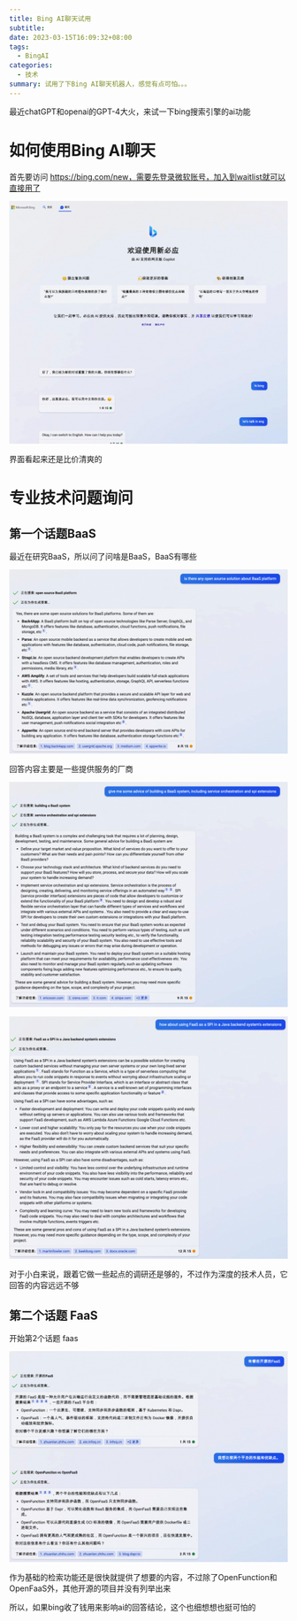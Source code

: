 ```yaml
---
title: Bing AI聊天试用
subtitle:
date: 2023-03-15T16:09:32+08:00
tags:
  - BingAI
categories:
  - 技术
summary: 试用了下Bing AI聊天机器人，感觉有点可怕。。。
---
```


<!--more-->

最近chatGPT和openai的GPT-4大火，来试一下bing搜索引擎的ai功能

# 如何使用Bing AI聊天

首先要访问 https://bing.com/new，需要先登录微软账号，加入到waitlist就可以直接用了



![image-20230315161304540](index.assets/image-20230315161304540.png)



界面看起来还是比价清爽的



# 专业技术问题询问

## 第一个话题BaaS

最近在研究BaaS，所以问了问啥是BaaS，BaaS有哪些

![image-20230315161404971](index.assets/image-20230315161404971.png)

回答内容主要是一些提供服务的厂商

![image-20230315161459786](index.assets/image-20230315161459786.png)

![image-20230315161514224](index.assets/image-20230315161514224.png)

对于小白来说，跟着它做一些起点的调研还是够的，不过作为深度的技术人员，它回答的内容远远不够

## 第二个话题 FaaS

开始第2个话题 faas

![image-20230315164541426](index.assets/image-20230315164541426.png)

作为基础的检索功能还是很快就提供了想要的内容，不过除了OpenFunction和OpenFaaS外，其他开源的项目并没有列举出来



所以，如果bing收了钱用来影响ai的回答结论，这个也细想想也挺可怕的
